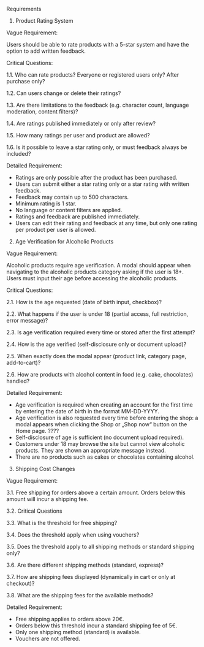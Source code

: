 Requirements


1. Product Rating System
   
   
Vague Requirement:


Users should be able to rate products with a 5-star system and have the option to add written feedback.


Critical Questions:

1.1. Who can rate products? Everyone or registered users only? After purchase only?

1.2. Can users change or delete their ratings?

1.3. Are there limitations to the feedback (e.g. character count, language moderation, content filters)?

1.4. Are ratings published immediately or only after review?

1.5. How many ratings per user and product are allowed?

1.6. Is it possible to leave a star rating only, or must feedback always be included?


Detailed Requirement:


- Ratings are only possible after the product has been purchased.
- Users can submit either a star rating only or a star rating with written feedback.
- Feedback may contain up to 500 characters.
- Minimum rating is 1 star.
- No language or content filters are applied.
- Ratings and feedback are published immediately.
- Users can edit their rating and feedback at any time, but only one rating per product per user is allowed.


2. Age Verification for Alcoholic Products


Vague Requirement:


Alcoholic products require age verification. A modal should appear when navigating to the alcoholic products category asking if the user is 18+. Users must input their age before accessing the alcoholic products.


Critical Questions:

2.1. How is the age requested (date of birth input, checkbox)?

2.2. What happens if the user is under 18 (partial access, full restriction, error message)?

2.3. Is age verification required every time or stored after the first attempt?

2.4. How is the age verified (self-disclosure only or document upload)?

2.5. When exactly does the modal appear (product link, category page, add-to-cart)?

2.6. How are products with alcohol content in food (e.g. cake, chocolates) handled?


Detailed Requirement:

- Age verification is required when creating an account for the first time by entering the date of birth in the format MM-DD-YYYY.
- Age verification is also requested every time before entering the shop: a modal appears when clicking the Shop or „Shop now“ button on the Home page. ????
- Self-disclosure of age is sufficient (no document upload required).
- Customers under 18 may browse the site but cannot view alcoholic products. They are shown an appropriate message instead.
- There are no products such as cakes or chocolates containing alcohol. 

3. Shipping Cost Changes

Vague Requirement: 

3.1. Free shipping for orders above a certain amount. Orders below this amount will incur a shipping fee.

3.2. Critical Questions

3.3. What is the threshold for free shipping?

3.4. Does the threshold apply when using vouchers?

3.5. Does the threshold apply to all shipping methods or standard shipping only?

3.6. Are there different shipping methods (standard, express)?

3.7. How are shipping fees displayed (dynamically in cart or only at checkout)?

3.8. What are the shipping fees for the available methods?

Detailed Requirement:

- Free shipping applies to orders above 20€.
- Orders below this threshold incur a standard shipping fee of 5€.
- Only one shipping method (standard) is available.
- Vouchers are not offered.
